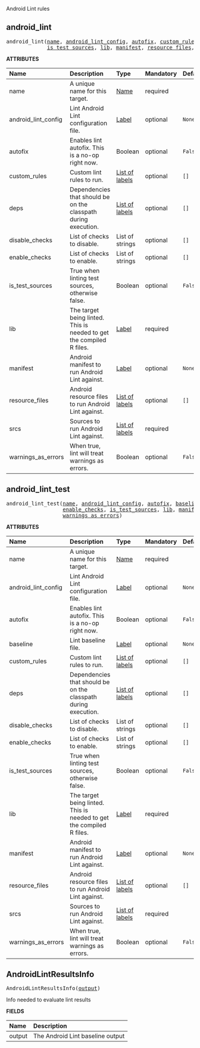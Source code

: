 <!-- Generated with Stardoc: http://skydoc.bazel.build -->

Android Lint rules


<a id="android_lint"></a>

## android_lint

<pre>
android_lint(<a href="#android_lint-name">name</a>, <a href="#android_lint-android_lint_config">android_lint_config</a>, <a href="#android_lint-autofix">autofix</a>, <a href="#android_lint-custom_rules">custom_rules</a>, <a href="#android_lint-deps">deps</a>, <a href="#android_lint-disable_checks">disable_checks</a>, <a href="#android_lint-enable_checks">enable_checks</a>,
             <a href="#android_lint-is_test_sources">is_test_sources</a>, <a href="#android_lint-lib">lib</a>, <a href="#android_lint-manifest">manifest</a>, <a href="#android_lint-resource_files">resource_files</a>, <a href="#android_lint-srcs">srcs</a>, <a href="#android_lint-warnings_as_errors">warnings_as_errors</a>)
</pre>



**ATTRIBUTES**


| Name  | Description | Type | Mandatory | Default |
| :------------- | :------------- | :------------- | :------------- | :------------- |
| <a id="android_lint-name"></a>name |  A unique name for this target.   | <a href="https://bazel.build/concepts/labels#target-names">Name</a> | required |  |
| <a id="android_lint-android_lint_config"></a>android_lint_config |  Lint Android Lint configuration file.   | <a href="https://bazel.build/concepts/labels">Label</a> | optional | <code>None</code> |
| <a id="android_lint-autofix"></a>autofix |  Enables lint autofix. This is a no-op right now.   | Boolean | optional | <code>False</code> |
| <a id="android_lint-custom_rules"></a>custom_rules |  Custom lint rules to run.   | <a href="https://bazel.build/concepts/labels">List of labels</a> | optional | <code>[]</code> |
| <a id="android_lint-deps"></a>deps |  Dependencies that should be on the classpath during execution.   | <a href="https://bazel.build/concepts/labels">List of labels</a> | optional | <code>[]</code> |
| <a id="android_lint-disable_checks"></a>disable_checks |  List of checks to disable.   | List of strings | optional | <code>[]</code> |
| <a id="android_lint-enable_checks"></a>enable_checks |  List of checks to enable.   | List of strings | optional | <code>[]</code> |
| <a id="android_lint-is_test_sources"></a>is_test_sources |  True when linting test sources, otherwise false.   | Boolean | optional | <code>False</code> |
| <a id="android_lint-lib"></a>lib |  The target being linted. This is needed to get the compiled R files.   | <a href="https://bazel.build/concepts/labels">Label</a> | required |  |
| <a id="android_lint-manifest"></a>manifest |  Android manifest to run Android Lint against.   | <a href="https://bazel.build/concepts/labels">Label</a> | optional | <code>None</code> |
| <a id="android_lint-resource_files"></a>resource_files |  Android resource files to run Android Lint against.   | <a href="https://bazel.build/concepts/labels">List of labels</a> | optional | <code>[]</code> |
| <a id="android_lint-srcs"></a>srcs |  Sources to run Android Lint against.   | <a href="https://bazel.build/concepts/labels">List of labels</a> | required |  |
| <a id="android_lint-warnings_as_errors"></a>warnings_as_errors |  When true, lint will treat warnings as errors.   | Boolean | optional | <code>False</code> |


<a id="android_lint_test"></a>

## android_lint_test

<pre>
android_lint_test(<a href="#android_lint_test-name">name</a>, <a href="#android_lint_test-android_lint_config">android_lint_config</a>, <a href="#android_lint_test-autofix">autofix</a>, <a href="#android_lint_test-baseline">baseline</a>, <a href="#android_lint_test-custom_rules">custom_rules</a>, <a href="#android_lint_test-deps">deps</a>, <a href="#android_lint_test-disable_checks">disable_checks</a>,
                  <a href="#android_lint_test-enable_checks">enable_checks</a>, <a href="#android_lint_test-is_test_sources">is_test_sources</a>, <a href="#android_lint_test-lib">lib</a>, <a href="#android_lint_test-manifest">manifest</a>, <a href="#android_lint_test-resource_files">resource_files</a>, <a href="#android_lint_test-srcs">srcs</a>,
                  <a href="#android_lint_test-warnings_as_errors">warnings_as_errors</a>)
</pre>



**ATTRIBUTES**


| Name  | Description | Type | Mandatory | Default |
| :------------- | :------------- | :------------- | :------------- | :------------- |
| <a id="android_lint_test-name"></a>name |  A unique name for this target.   | <a href="https://bazel.build/concepts/labels#target-names">Name</a> | required |  |
| <a id="android_lint_test-android_lint_config"></a>android_lint_config |  Lint Android Lint configuration file.   | <a href="https://bazel.build/concepts/labels">Label</a> | optional | <code>None</code> |
| <a id="android_lint_test-autofix"></a>autofix |  Enables lint autofix. This is a no-op right now.   | Boolean | optional | <code>False</code> |
| <a id="android_lint_test-baseline"></a>baseline |  Lint baseline file.   | <a href="https://bazel.build/concepts/labels">Label</a> | optional | <code>None</code> |
| <a id="android_lint_test-custom_rules"></a>custom_rules |  Custom lint rules to run.   | <a href="https://bazel.build/concepts/labels">List of labels</a> | optional | <code>[]</code> |
| <a id="android_lint_test-deps"></a>deps |  Dependencies that should be on the classpath during execution.   | <a href="https://bazel.build/concepts/labels">List of labels</a> | optional | <code>[]</code> |
| <a id="android_lint_test-disable_checks"></a>disable_checks |  List of checks to disable.   | List of strings | optional | <code>[]</code> |
| <a id="android_lint_test-enable_checks"></a>enable_checks |  List of checks to enable.   | List of strings | optional | <code>[]</code> |
| <a id="android_lint_test-is_test_sources"></a>is_test_sources |  True when linting test sources, otherwise false.   | Boolean | optional | <code>False</code> |
| <a id="android_lint_test-lib"></a>lib |  The target being linted. This is needed to get the compiled R files.   | <a href="https://bazel.build/concepts/labels">Label</a> | required |  |
| <a id="android_lint_test-manifest"></a>manifest |  Android manifest to run Android Lint against.   | <a href="https://bazel.build/concepts/labels">Label</a> | optional | <code>None</code> |
| <a id="android_lint_test-resource_files"></a>resource_files |  Android resource files to run Android Lint against.   | <a href="https://bazel.build/concepts/labels">List of labels</a> | optional | <code>[]</code> |
| <a id="android_lint_test-srcs"></a>srcs |  Sources to run Android Lint against.   | <a href="https://bazel.build/concepts/labels">List of labels</a> | required |  |
| <a id="android_lint_test-warnings_as_errors"></a>warnings_as_errors |  When true, lint will treat warnings as errors.   | Boolean | optional | <code>False</code> |


<a id="AndroidLintResultsInfo"></a>

## AndroidLintResultsInfo

<pre>
AndroidLintResultsInfo(<a href="#AndroidLintResultsInfo-output">output</a>)
</pre>

Info needed to evaluate lint results

**FIELDS**


| Name  | Description |
| :------------- | :------------- |
| <a id="AndroidLintResultsInfo-output"></a>output |  The Android Lint baseline output    |


